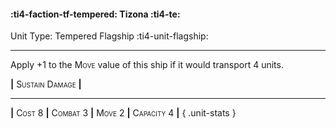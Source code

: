 #### :ti4-faction-tf-tempered: **Tizona** :ti4-te:

Unit Type: Tempered Flagship :ti4-unit-flagship: 

---

Apply +1 to the <span style="font-variant:small-caps;">Move</span> value of this ship if it would transport 4 units.

__|__ <span style="font-variant:small-caps;">Sustain Damage</span> __|__

---

__|__ <span style="font-variant:small-caps;">Cost 8</span> __|__ <span style="font-variant:small-caps;">Combat 3</span> __|__ <span style="font-variant:small-caps;">Move 2</span> __|__ <span style="font-variant:small-caps;">Capacity 4</span> __|__
{ .unit-stats }
